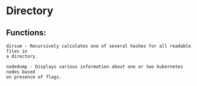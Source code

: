 # Directory
## Functions: 
``` 
dirsum - Recursively calculates one of several hashes for all readable files in
a directory.
```
```
nodedump - Displays various information about one or two kubernetes nodes based
on presence of flags.
```
